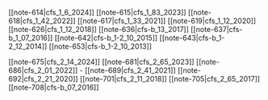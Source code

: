 
[[note-614|cfs_1_6_2024]]
[[note-615|cfs_1_83_2023]]
[[note-618|cfs_1_42_2022]]
[[note-617|cfs_1_33_2021]]
[[note-619|cfs_1_12_2020]]
[[note-626|cfs_1_12_2018]] 
[[note-636|cfs-b_13_2017]] 
[[note-637|cfs-b_1_07_2016]]
[[note-642|cfs-b_1-2_10_2015]] 
[[note-643|cfs-b_1-2_12_2014]] 
[[note-653|cfs-b_1-2_10_2013]] 


 
[[note-675|cfs_2_14_2024]]
[[note-681|cfs_2_65_2023]] 
[[note-686|cfs_2_01_2022]] -
[[note-689|cfs_2_41_2021]] 
[[note-692|cfs_2_21_2020]] 
[[note-701|cfs_2_11_2018]] 
[[note-705|cfs_2_65_2017]]
[[note-708|cfs-b_07_2016]]


